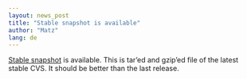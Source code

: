 ```yaml
---
layout: news_post
title: "Stable snapshot is available"
author: "Matz"
lang: de
---
```


[Stable snapshot][1] is available. This is tar’ed and gzip’ed file of
the latest stable CVS. It should be better than the last release.



[1]: ftp://ftp.ruby-lang.org/pub/ruby/stable-snapshot.tar.gz
